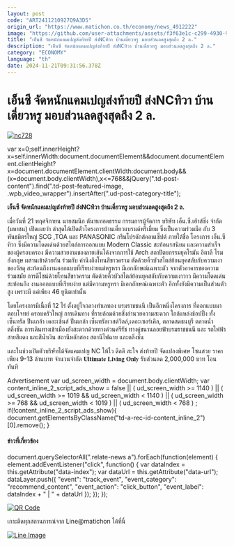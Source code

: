 ```yaml
---
layout: post
code: "ART2411210927Q9A3D5"
origin_url: "https://www.matichon.co.th/economy/news_4912222"
image: "https://github.com/user-attachments/assets/f3f63e1c-c299-4930-95f2-9b7f4dc85732"
title: "เอ็นซี จัดหนักแคมเปญส่งท้ายปี ส่งNCทิวา บ้านเดี่ยวหรู มอบส่วนลดสูงสุดถึง 2 ล."
description: "เอ็นซี จัดหนักแคมเปญส่งท้ายปี ส่งNCทิวา บ้านเดี่ยวหรู มอบส่วนลดสูงสุดถึง 2 ล."
category: "ECONOMY"
language: "th"
date: 2024-11-21T09:31:56.378Z
---
```


# เอ็นซี จัดหนักแคมเปญส่งท้ายปี ส่งNCทิวา บ้านเดี่ยวหรู มอบส่วนลดสูงสุดถึง 2 ล.

[![](https://www.matichon.co.th/wp-content/uploads/2024/11/nc728.jpg "nc728")](https://www.matichon.co.th/wp-content/uploads/2024/11/nc728.jpg)

var x=0;self.innerHeight?x=self.innerWidth:document.documentElement&&document.documentElement.clientHeight?x=document.documentElement.clientWidth:document.body&&(x=document.body.clientWidth),x<=768&&jQuery(".td-post-content").find(".td-post-featured-image, .wpb\_video\_wrapper").insertAfter(".ud-post-category-title");

**เอ็นซี จัดหนักแคมเปญส่งท้ายปี ส่งNCทิวา บ้านเดี่ยวหรู มอบส่วนลดสูงสุดถึง 2 ล.**

เมื่อวันที่ 21 พฤศจิกายน นายสมนึก ตันฑเทอดธรรม กรรมการผู้จัดการ บริษัท เอ็น.ซี.เฮ้าส์ซิ่ง จำกัด (มหาชน) เปิดเผยว่า ล่าสุดได้เปิดตัวโครงการบ้านเดี่ยวแบรนด์พรีเมี่ยม ซึ่งเป็นความร่วมมือ กับ 3 พันธมิตรใหญ่ SCG ,TOA และ PANASONIC กรีนโปรดักส์คอนเซ็ปต์ ภายใต้ชื่อ โครงการ เอ็น.ซี ทิวา ซึ่งมีความโดดเด่นด้วยสไตล์การออกแบบ Modern Classic สะท้อนรสนิยม และความสำเร็จของผู้ครอบครอง มีความสวยงามของลายเส้นโค้งจากการใช้ Arch สถาปัตยกรรมยุคโรมัน อิตาลี โรม อังกฤษ ผสานเข้าด้วยกัน ร่วมกับ คำนึงถึงโทนสีขาวคราม ตัดด้วยคิ้วบัวสไตล์ย้อนยุคสลับกับความเงาของวัสดุ สะท้อนถึงงานออกแบบที่เรียบง่ายแต่หรูหรา มีเอกลักษณ์เฉพาะตัว จากตัวอาคารของความร่วมสมัย การดีไซน์ด้วยโทนสีขาวคราม ตัดด้วยคิ้วบัวสไตล์ย้อนยุคสลับกับความเงาวาว มีความโดดเด่น สะท้อนถึง งานออกแบบที่เรียบง่าย แต่มีความหรูหรา มีเอกลักษณ์เฉพาะตัว อีกทั้งยังมีความเป็นส่วนตัวสูง เพราะมี แค่เพียง 46 ยูนิตเท่านั้น

โดยโครงการมีเนื้อที่ 12 ไร่ ตั้งอยู่ใจกลางทำเลทอง บรมราชชนนี เป็นอีกหนึ่งโครงการ ที่ออกแบบมาตอบโจทย์ ครอบครัวใหญ่ การเดินทาง ที่รายล้อมด้วยสิ่งอำนวยความสะดวก ใกล้แหล่งช้อปปิ้ง ทั้ง เซ็นทรัล ปิ่นเกล้า เดอะเซ้นส์ ปิ่นเกล้า เซ็นทรัลเวสต์วิลล์,เดอะเซอร์เคิล, ตลาดสดธนบุรี ตลาดน้ำตลิ่งชัน การเดินทางเข้าเมืองยังสะดวกด้วยทางด่วนศรีรัช ทางคู่ขนานลอยฟ้าบรมราชชนนี และ รถไฟฟ้าสายสีแดง และสีน้ำเงิน สถานีหลักสอง สถานีไฟฉาย และตลิ่งชัน

และในช่วงเปิดตัวบริษัทได้จัดแคมเปญ NC ให้ไว ดีลดี สะใจ ส่งท้ายปี จัดแปลงพิเศษ โซนสวย ราคาเพียง 9-13 ล้านบาท จำนวนจำกัด 𝐔𝐥𝐭𝐢𝐦𝐚𝐭𝐞 𝐋𝐢𝐯𝐢𝐧𝐠 𝐎𝐧𝐥𝐲 รับส่วนลด 2,000,000 บาท โอนทันที

Advertisement var ud\_screen\_width = document.body.clientWidth; var content\_inline\_2\_script\_ads\_show = false || ( ud\_screen\_width >= 1140 ) || ( ud\_screen\_width >= 1019 && ud\_screen\_width < 1140 ) || ( ud\_screen\_width >= 768 && ud\_screen\_width < 1019 ) || ( ud\_screen\_width < 768 ) ; if(!content\_inline\_2\_script\_ads\_show){ document.getElementsByClassName("td-a-rec-id-content\_inline\_2")\[0\].remove(); }

#### ข่าวที่เกี่ยวข้อง

document.querySelectorAll(".relate-news a").forEach(function(element) { element.addEventListener("click", function() { var dataIndex = this.getAttribute("data-index"); var dataUrl = this.getAttribute("data-url"); dataLayer.push({ "event": "track\_event", "event\_category": "recommend\_content", "event\_action": "click\_button", "event\_label": dataIndex + " | " + dataUrl }); }); });

[![QR Code](https://www.matichon.co.th/wp-content/uploads/2023/07/wob1371z.jpg)](https://lin.ee/ht0nDxX)

เกาะติดทุกสถานการณ์จาก Line@matichon ได้ที่นี่

[![Line Image](https://www.matichon.co.th/wp-content/uploads/2023/07/th.png)](https://lin.ee/ht0nDxX)
